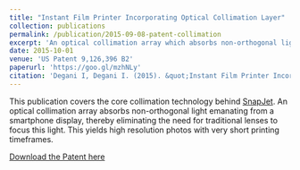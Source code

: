 ```yaml
---
title: "Instant Film Printer Incorporating Optical Collimation Layer"
collection: publications
permalink: /publication/2015-09-08-patent-collimation
excerpt: 'An optical collimation array which absorbs non-orthogonal light, thereby eliminating the need for traditional lenses to focus this light.'
date: 2015-10-01
venue: 'US Patent 9,126,396 B2'
paperurl: 'https://goo.gl/mzhNLy'
citation: 'Degani I, Degani I. (2015). &quot;Instant Film Printer Incorporating Optical Collimation Layer&quot; <i>US Patent 9,126,396 B2</i>'
---
```

This publication covers the core collimation technology behind [SnapJet](http://snapjet.com). An optical collimation array absorbs non-orthogonal light emanating from a smartphone display, thereby eliminating the need for traditional lenses to focus this light. This yields high resolution photos with very short printing timeframes.

[Download the Patent here](https://goo.gl/mzhNLy)
